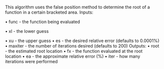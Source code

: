 This algorithm uses the false position method to determine the root of a function in a certain bracketed area.
Inputs:

• func - the function being evaluated

• xl - the lower guess

• xu - the upper guess
• es - the desired relative error (defaults to 0.0001%)
• maxiter - the number of iterations desired (defaults to 200)
Outputs:
• root - the estimated root location
• fx - the function evaluated at the root location
• ea - the approximate relative error (%)
• iter - how many iterations were performed
